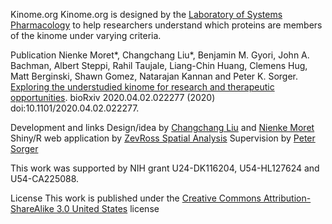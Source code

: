 Kinome.org
Kinome.org is designed by the [Laboratory of Systems Pharmacology](https://hits.harvard.edu/about/) to help researchers understand which proteins are members of the kinome under varying criteria. 

Publication
Nienke Moret*, Changchang Liu*, Benjamin M. Gyori, John A. Bachman, Albert Steppi, Rahil Taujale, Liang-Chin Huang, Clemens Hug, Matt Berginski, Shawn Gomez, Natarajan Kannan and Peter K. Sorger. [Exploring the understudied kinome for research and therapeutic opportunities](https://www.biorxiv.org/content/10.1101/2020.04.02.022277v2). bioRxiv 2020.04.02.022277 (2020) doi:10.1101/2020.04.02.022277.

Development and links
Design/idea by [Changchang Liu](https://scholar.harvard.edu/ccliu/home) and [Nienke Moret](https://scholar.harvard.edu/nienkemoret/home)
Shiny/R web application by [ZevRoss Spatial Analysis](https://www.zevross.com/)
Supervision by [Peter Sorger](https://sorger.med.harvard.edu/)

This work was supported by NIH grant U24-DK116204, U54-HL127624 and U54-CA225088.

License
This work is published under the [Creative Commons Attribution-ShareAlike 3.0 United States](https://creativecommons.org/licenses/by-sa/3.0/) license
